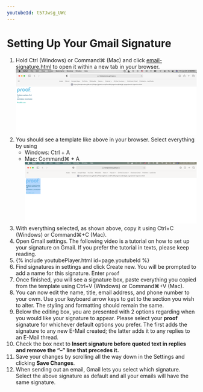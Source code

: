 ```yaml
---
youtubeId: t57Jwsg_UWc
---
```


# Setting Up Your Gmail Signature


1. Hold Ctrl (Windows) or Command⌘ (Mac) and click [email-signature.html](https://htmlpreview.github.io/?https://github.com/ProofDx/signature/blob/gh-pages/email-signature.html) to open it within a new tab in your browser.   
    ![browser0](images/browser0.png)
2. You should see a template like above in your browser. Select everything by using 
    - Windows: Ctrl + A
    - Mac: Command⌘ + A
    ![browser1](images/browser1.png)
3. With everything selected, as shown above, copy it using Ctrl+C (Windows) or Command⌘+C (Mac). 
4. Open Gmail settings. The following video is a tutorial on how to set up your signature on Gmail. If you prefer the tutorial in texts, please keep reading.  
5. {% include youtubePlayer.html id=page.youtubeId %}
6. Find signatures in settings and click Create new. You will be prompted to add a name for this signature. Enter `proof`
7. Once finished, you will see a signature box, paste everything you copied from the template using Ctrl+V (Windows) or Command⌘+V (Mac). 
8. You can now edit the name, title, email address, and phone number to your owm. Use your keyboard arrow keys to get to the section you wish to alter. The styling and formatting should remain the same.
9. Below the editing box, you are presented with 2 options regarding when you would like your signature to appear. Please select your **proof** signature for whichever default options you prefer. The first adds the signature to any new E-Mail created; the latter adds it to any replies to an E-Mail thread.
10. Check the box next to **Insert signature before quoted text in replies and remove the “–” line that precedes it.**
11. Save your changes by scrolling all the way down in the Settings and clicking **Save Changes**.
12. When sending out an email, Gmail lets you select which signature. Select the above signature as default and all your emails will have the same signature. 
